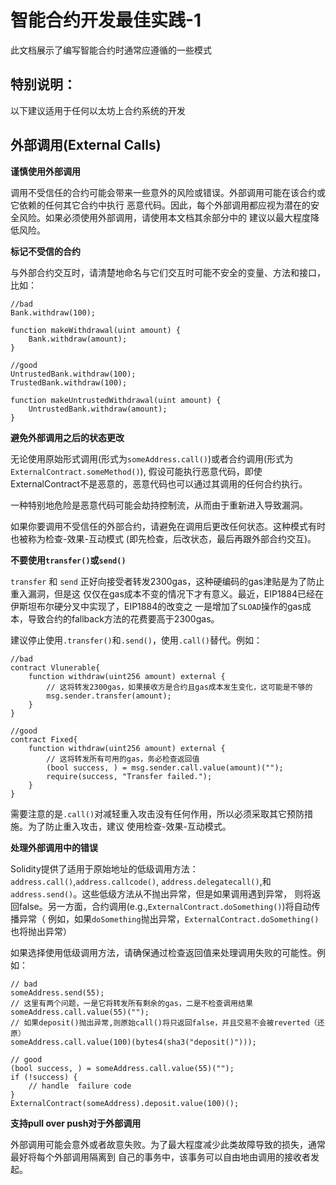 # 智能合约开发最佳实践-1
此文档展示了编写智能合约时通常应遵循的一些模式

## 特别说明：
以下建议适用于任何以太坊上合约系统的开发

## 外部调用(External Calls)

**谨慎使用外部调用** 

调用不受信任的合约可能会带来一些意外的风险或错误。外部调用可能在该合约或它依赖的任何其它合约中执行
恶意代码。因此，每个外部调用都应视为潜在的安全风险。如果必须使用外部调用，请使用本文档其余部分中的
建议以最大程度降低风险。

**标记不受信的合约** 

与外部合约交互时，请清楚地命名与它们交互时可能不安全的变量、方法和接口，比如：

```solidity
//bad
Bank.withdraw(100);

function makeWithdrawal(uint amount) {
    Bank.withdraw(amount);
}

//good
UntrustedBank.withdraw(100);
TrustedBank.withdraw(100);

function makeUntrustedWithdrawal(uint amount) {
    UntrustedBank.withdraw(amount);
}
```

**避免外部调用之后的状态更改** 

无论使用原始形式调用(形式为`someAddress.call()`)或者合约调用(形式为`ExternalContract.someMethod()`),
假设可能执行恶意代码，即使ExternalContract不是恶意的，恶意代码也可以通过其调用的任何合约执行。

一种特别地危险是恶意代码可能会劫持控制流，从而由于重新进入导致漏洞。

如果你要调用不受信任的外部合约，请避免在调用后更改任何状态。这种模式有时也被称为检查-效果-互动模式
(即先检查，后改状态，最后再跟外部合约交互)。

**不要使用`transfer()`或`send()`** 

`transfer` 和 `send` 正好向接受者转发2300gas，这种硬编码的gas津贴是为了防止重入漏洞，但是这
仅仅在gas成本不变的情况下才有意义。最近，EIP1884已经在伊斯坦布尔硬分叉中实现了，EIP1884的改变之
一是增加了`SLOAD`操作的gas成本，导致合约的fallback方法的花费要高于2300gas。

建议停止使用`.transfer()`和`.send()`，使用`.call()`替代。例如：
```solidity
//bad
contract Vlunerable{
    function withdraw(uint256 amount) external {
        // 这将转发2300gas，如果接收方是合约且gas成本发生变化，这可能是不够的
        msg.sender.transfer(amount);
    }   
}

//good
contract Fixed{
    function withdraw(uint256 amount) external {
        // 这将转发所有可用的gas，务必检查返回值
        (bool success, ) = msg.sender.call.value(amount)("");
        require(success, "Transfer failed.");
    }
}
```

需要注意的是`.call()`对减轻重入攻击没有任何作用，所以必须采取其它预防措施。为了防止重入攻击，建议
使用检查-效果-互动模式。

**处理外部调用中的错误** 

Solidity提供了适用于原始地址的低级调用方法：`address.call()`,`address.callcode()`,
`address.delegatecall()`,和`address.send()`。这些低级方法从不抛出异常，但是如果调用遇到异常，
则将返回false。另一方面，合约调用(e.g.,`ExternalContract.doSomething()`)将自动传播异常（
例如，如果`doSomething`抛出异常，`ExternalContract.doSomething()`也将抛出异常）

如果选择使用低级调用方法，请确保通过检查返回值来处理调用失败的可能性。例如：
```solidity
// bad
someAddress.send(55);
// 这里有两个问题，一是它将转发所有剩余的gas，二是不检查调用结果
someAddress.call.value(55)("");
// 如果deposit()抛出异常,则原始call()将只返回false，并且交易不会被reverted（还原）
someAddress.call.value(100)(bytes4(sha3("deposit()")));

// good
(bool success, ) = someAddress.call.value(55)("");
if (!success) {
    // handle  failure code
}
ExternalContract(someAddress).deposit.value(100)();
```

**支持pull over push对于外部调用** 

外部调用可能会意外或者故意失败。为了最大程度减少此类故障导致的损失，通常最好将每个外部调用隔离到
自己的事务中，该事务可以自由地由调用的接收者发起。